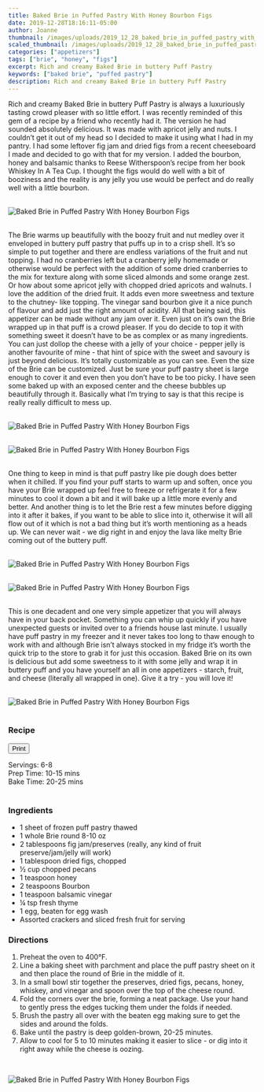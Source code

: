 ```yaml
---
title: Baked Brie in Puffed Pastry With Honey Bourbon Figs
date: 2019-12-28T18:16:11-05:00
author: Joanne
thumbnail: /images/uploads/2019_12_28_baked_brie_in_puffed_pastry_with_honey_bourbon_figs_1.jpg
scaled_thumbnail: /images/uploads/2019_12_28_baked_brie_in_puffed_pastry_with_honey_bourbon_figs_0.jpg
categories: ["appetizers"]
tags: ["brie", "honey", "figs"]
excerpt: Rich and creamy Baked Brie in buttery Puff Pastry
keywords: ["baked brie", "puffed pastry"]
description: Rich and creamy Baked Brie in buttery Puff Pastry
---
```


<span class="blog-text">
Rich and creamy Baked Brie in buttery Puff Pastry is always a luxuriously tasting crowd pleaser with so little effort.  I was recently reminded of this gem of a recipe by a friend who recently had it. The version he had sounded absolutely delicious. It was made with apricot jelly and nuts. I couldn’t get it out of my head so I decided to make it using what I had in my pantry. I had some leftover fig jam and dried figs from a recent cheeseboard I made and decided to go with that for my version. I added the bourbon, honey and balsamic thanks to Reese Witherspoon’s recipe from her book Whiskey In A Tea Cup. I thought the figs would do well with a bit of booziness and the reality is any jelly you use would be perfect and do really well with a little bourbon.
</br>
</br>

![Baked Brie in Puffed Pastry With Honey Bourbon Figs](/images/uploads/2019_12_28_baked_brie_in_puffed_pastry_with_honey_bourbon_figs_2.jpg)
</br>
</br>

The Brie warms up beautifully with the boozy fruit and nut medley over it enveloped in buttery puff pastry that puffs up in to a crisp shell. It’s so simple to put together and there are endless variations of the fruit and nut topping. I had no cranberries left but a cranberry jelly homemade or otherwise would be perfect with the addition of some dried cranberries to the mix for texture along with some sliced almonds and some orange zest.  Or how about some apricot jelly with chopped dried apricots and walnuts.  I love the addition of the dried fruit. It adds even more sweetness and texture to the chutney- like topping. The vinegar sand bourbon give it a nice punch of flavour and add just the right amount of acidity. All that being said, this appetizer can be made without any jam over it. Even just on it’s own the Brie wrapped up in that puff is a crowd pleaser. If you do decide to top it with something sweet it doesn’t have to be as complex or as many ingredients. You can just dollop the cheese with a jelly of your choice - pepper jelly is another favourite of mine - that hint of spice with the sweet and savoury is just beyond delicious. It’s totally customizable as you can see. Even the size of the Brie can be customized. Just be sure your puff pastry sheet is large enough to cover it and even then you don’t have to be too picky.  I have seen some baked up with an exposed center and the cheese bubbles up beautifully through it. Basically what I’m trying to say is that this recipe is really really difficult to mess up. 
</br>
</br>

![Baked Brie in Puffed Pastry With Honey Bourbon Figs](/images/uploads/2019_12_28_baked_brie_in_puffed_pastry_with_honey_bourbon_figs_3.jpg)
</br>
</br>

![Baked Brie in Puffed Pastry With Honey Bourbon Figs](/images/uploads/2019_12_28_baked_brie_in_puffed_pastry_with_honey_bourbon_figs_4.jpg)
</br>
</br>

One thing to keep in mind is that puff pastry like pie dough does better when it chilled. If you find your puff starts to warm up and soften, once you have your Brie wrapped up feel free to freeze or refrigerate it for a few minutes to cool it down a bit and it will bake up a little more evenly and better. And another thing is to let the Brie rest a few minutes before digging into it after it bakes, if you want to be able to slice into it, otherwise it will all flow out of it which is not a bad thing but it’s worth mentioning as a heads up. We can never wait -  we dig right in and enjoy the lava like melty Brie coming out of the buttery puff.
</br>
</br>

![Baked Brie in Puffed Pastry With Honey Bourbon Figs](/images/uploads/2019_12_28_baked_brie_in_puffed_pastry_with_honey_bourbon_figs_5.jpg)
</br>
</br>

![Baked Brie in Puffed Pastry With Honey Bourbon Figs](/images/uploads/2019_12_28_baked_brie_in_puffed_pastry_with_honey_bourbon_figs_6.jpg)
</br>
</br>

This is one decadent and one very simple appetizer that you will always have in your back pocket. Something you can whip up quickly if you have unexpected guests or invited over to a friends house last minute. I usually have puff pastry in my freezer and it never takes too long to thaw enough to work with and although Brie isn’t always stocked in my fridge it’s worth the quick trip to the store to grab it for just this occasion. Baked Brie on its own is delicious but add some sweetness to it with some jelly and wrap it in buttery puff and you have yourself an all in one appetizers -  starch, fruit, and cheese (literally all wrapped in one). Give it a try - you will love it!
</br>
</br>

![Baked Brie in Puffed Pastry With Honey Bourbon Figs](/images/uploads/2019_12_28_baked_brie_in_puffed_pastry_with_honey_bourbon_figs_7.jpg)
</br>
</br>
</span>

### Recipe
<div print_button><form>
<input type="button" value="Print" class="btn__print" onClick="window.print()">
</form></div>

<div>Servings: <span itemprop="recipeYield">6-8</div>
<div>Prep Time: <meta itemprop="prepTime" content="PT15M">10-15 mins</div>
<div>Bake Time: <meta itemprop="cookTime" content="PT25M">20-25 mins</div>
</br>

### Ingredients

* <span itemprop="ingredients">1 sheet of frozen puff pastry thawed</span>
* <span itemprop="ingredients">1 whole Brie round 8-10 oz</span>
* <span itemprop="ingredients">2 tablespoons fig jam/preserves (really, any kind of fruit preserve/jam/jelly will work)</span>
* <span itemprop="ingredients">1 tablespoon dried figs, chopped</span>
* <span itemprop="ingredients">&frac12; cup chopped pecans</span>
* <span itemprop="ingredients">1 teaspoon honey</span>
* <span itemprop="ingredients">2 teaspoons Bourbon </span>
* <span itemprop="ingredients">1 teaspoon balsamic vinegar</span>
* <span itemprop="ingredients">&frac14; tsp fresh thyme </span>
* <span itemprop="ingredients">1 egg, beaten for egg wash </span>
* <span itemprop="ingredients">Assorted crackers and sliced fresh fruit for serving </span>

### Directions

1. Preheat the oven to 400°F.
2. Line a baking sheet with parchment and place the puff pastry sheet on it and then place the round of Brie in the middle of it.
3. In a small bowl stir together the preserves, dried figs, pecans, honey, whiskey, and vinegar and spoon over the top of the cheese round.
4. Fold the corners over the brie, forming a neat package. Use your hand to gently press the edges tucking them under the folds if needed. 
5. Brush the pastry all over with the beaten egg making sure to get the sides and around the folds. 
6. Bake until the pastry is deep golden-brown, 20-25 minutes.
7. Allow to cool for 5 to 10 minutes making it easier to slice - or dig into it right away while the cheese is oozing.

</br>

![Baked Brie in Puffed Pastry With Honey Bourbon Figs](/images/uploads/2019_12_28_baked_brie_in_puffed_pastry_with_honey_bourbon_figs_8.jpg)